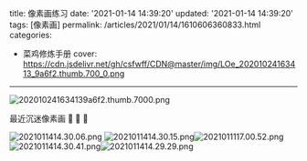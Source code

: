 title: 像素画练习
date: '2021-01-14 14:39:20'
updated: '2021-01-14 14:39:20'
tags: [像素画]
permalink: /articles/2021/01/14/1610606360833.html
categories: 
- 菜鸡修炼手册
cover: https://cdn.jsdelivr.net/gh/csfwff/CDN@master/img/LOe_20201024163413_9a6f2.thumb.700_0.png
---
![202010241634139a6f2.thumb.7000.png](https://cdn.jsdelivr.net/gh/csfwff/CDN@master/img/LOe_20201024163413_9a6f2.thumb.700_0.png)


最近沉迷像素画
🤣 🤣 🤣

![2021011414.30.06.png](https://cdn.jsdelivr.net/gh/csfwff/CDN@master/img/mza_2021-01-14_14.30.06.png)
![2021011414.30.15.png](https://cdn.jsdelivr.net/gh/csfwff/CDN@master/img/fEW_2021-01-14_14.30.15.png)![2021011117.00.52.png](https://cdn.jsdelivr.net/gh/csfwff/CDN@master/img/dY1_2021-01-11_17.00.52.png)
![2021011414.30.41.png](https://cdn.jsdelivr.net/gh/csfwff/CDN@master/img/Sta_2021-01-14_14.30.41.png)![2021011414.29.29.png](https://cdn.jsdelivr.net/gh/csfwff/CDN@master/img/3Ew_2021-01-14_14.29.29.png)



